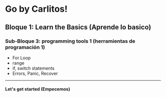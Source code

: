 # **Go by Carlitos!**

## Bloque 1: Learn the Basics (Aprende lo basico)

### Sub-Bloque 3: programming tools 1 (herramientas de programación 1)

- For Loop
- range
- if, switch statements
- Errors, Panic, Recover

---

#### Let's get started (Empecemos)

